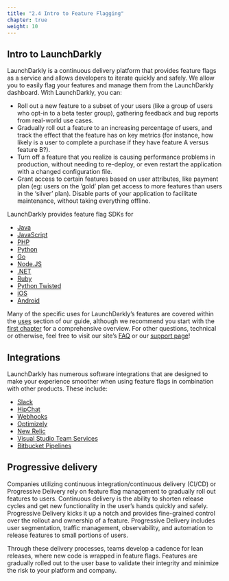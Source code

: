 ```yaml
---
title: "2.4 Intro to Feature Flagging"
chapter: true
weight: 10
---
```


## Intro to LaunchDarkly

LaunchDarkly is a continuous delivery platform that provides feature flags as a service and allows developers to iterate quickly and safely. We allow you to easily flag your features and manage them from the LaunchDarkly dashboard. With LaunchDarkly, you can:

* Roll out a new feature to a subset of your users (like a group of users who opt-in to a beta tester group), gathering feedback and bug reports from real-world use cases.
* Gradually roll out a feature to an increasing percentage of users, and track the effect that the feature has on key metrics (for instance, how likely is a user to complete a purchase if they have feature A versus feature B?).
* Turn off a feature that you realize is causing performance problems in production, without needing to re-deploy, or even restart the application with a changed configuration file.
* Grant access to certain features based on user attributes, like payment plan (eg: users on the ‘gold’ plan get access to more features than users in the ‘silver’ plan). Disable parts of your application to facilitate maintenance, without taking everything offline.

LaunchDarkly provides feature flag SDKs for
* [Java](http://docs.launchdarkly.com/docs/java-sdk-reference)
* [JavaScript](http://docs.launchdarkly.com/docs/js-sdk-reference)
* [PHP](http://docs.launchdarkly.com/docs/php-sdk-reference)
* [Python](http://docs.launchdarkly.com/docs/python-sdk-reference)
* [Go](http://docs.launchdarkly.com/docs/go-sdk-reference)
* [Node.JS](http://docs.launchdarkly.com/docs/node-sdk-reference)
* [.NET](http://docs.launchdarkly.com/docs/dotnet-sdk-reference)
* [Ruby](http://docs.launchdarkly.com/docs/ruby-sdk-reference)
* [Python Twisted](http://docs.launchdarkly.com/docs/python-twisted-sdk-reference)
* [iOS](http://docs.launchdarkly.com/docs/ios-sdk-reference)
* [Android](http://docs.launchdarkly.com/docs/android-sdk-reference)

Many of the specific uses for LaunchDarkly’s features are covered within the [uses](https://github.com/launchdarkly/featureflags/blob/master/2%20-%20Uses.md) section of our guide, although we recommend you start with the [first chapter](https://github.com/launchdarkly/featureflags/blob/master/1%20-%20Introduction.md) for a comprehensive overview. For other questions, technical or otherwise, feel free to visit our site’s [FAQ](https://launchdarkly.com/faq.html) or our [support page](https://support.launchdarkly.com/)!

## Integrations
LaunchDarkly has numerous software integrations that are designed to make your experience smoother when using feature flags in combination with other products. These include:
* [Slack](http://docs.launchdarkly.com/docs/slack)
* [HipChat](http://docs.launchdarkly.com/docs/hipchat)
* [Webhooks](http://docs.launchdarkly.com/docs/webhooks)
* [Optimizely](http://docs.launchdarkly.com/docs/optimizely)
* [New Relic](http://docs.launchdarkly.com/docs/newrelic)
* [Visual Studio Team Services](http://docs.launchdarkly.com/docs/visual-studio-team-services-extension)
* [Bitbucket Pipelines](http://docs.launchdarkly.com/docs/bitbucket-pipelines)

## Progressive delivery
Companies utilizing continuous integration/continuous delivery (CI/CD) or Progressive Delivery rely on feature flag management to gradually roll out features to users. Continuous delivery is the ability to shorten release cycles and get new functionality in the user’s hands quickly and safely. Progressive Delivery kicks it up a notch and provides fine-grained control over the rollout and ownership of a feature. Progressive Delivery includes user segmentation, traffic management, observability, and automation to release features to small portions of users.

Through these delivery processes, teams develop a cadence for lean releases, where new code is wrapped in feature flags. Features are gradually rolled out to the user base to validate their integrity and minimize the risk to your platform and company.

